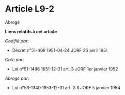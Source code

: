 # Article L9-2

Abrogé

**Liens relatifs à cet article**

_Codifié par_:

  - Décret n°51-469 1951-04-24 JORF 26 avril 1951

_Créé par_:

  - Loi n°51-1486 1951-12-31 art. 3 JORF 1er janvier 1952

_Abrogé par_:

  - Loi n°53-1340 1953-12-31 art. 3 II JORF 5 janvier 1954
